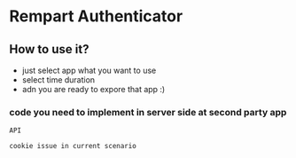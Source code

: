 # Rempart Authenticator

## How to use it?

- just select app what you want to use
- select time duration
- adn you are ready to expore that app :)

### code you need to implement in server side at second party app

```
API

cookie issue in current scenario
```